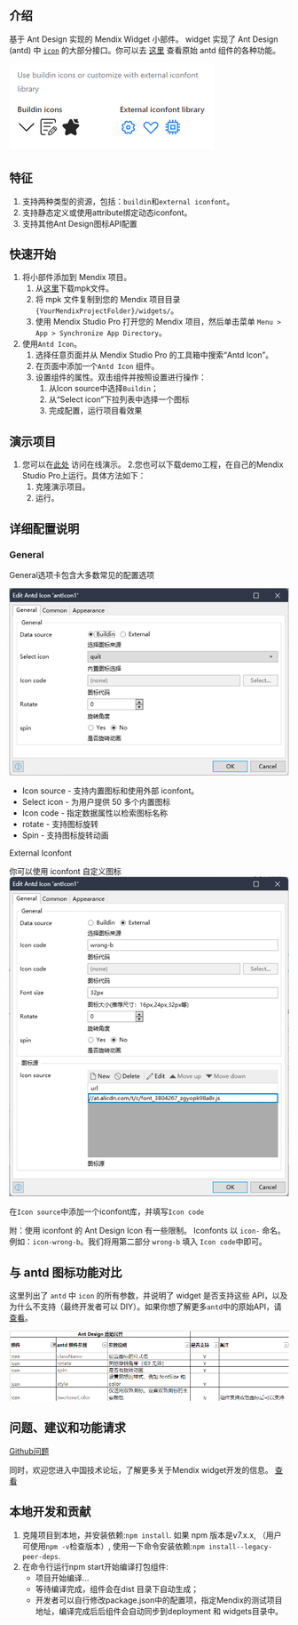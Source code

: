 ## 介绍

基于 Ant Design 实现的 Mendix Widget 小部件。 widget 实现了 Ant Design (antd) 中 [`icon`](https://ant.design/components/icon) 的大部分接口。你可以去 [这里](https://ant.design/components/icon) 查看原始 antd 组件的各种功能。

![Ant Design 下拉菜单](./resources/introduction.png)

## 特征

1. 支持两种类型的资源，包括：`buildin`和`external iconfont`。
2. 支持静态定义或使用attribute绑定动态iconfont。
4. 支持其他Ant Design图标API配置

## 快速开始

1. 将小部件添加到 Mendix 项目。
    1. 从[这里](https://github.com/wiwengweng/mendix-antd-dropdown-menu/releases/download/antdropdownmenu-v1.0.0/mendix.AntDropdownMenu.mpk)下载mpk文件。
    3. 将 mpk 文件复制到您的 Mendix 项目目录 `{YourMendixProjectFolder}/widgets/`。
    4. 使用 Mendix Studio Pro 打开您的 Mendix 项目，然后单击菜单 `Menu > App > Synchronize App Directory`。
2. 使用`Antd Icon`。
    1. 选择任意页面并从 Mendix Studio Pro 的工具箱中搜索“Antd Icon”。
    2. 在页面中添加一个`Antd Icon` 组件。
    3. 设置组件的属性。双击组件并按照设置进行操作：
        1. 从Icon source中选择`Buildin`；
        2. 从“Select icon”下拉列表中选择一个图标
        3. 完成配置，运行项目看效果

## 演示项目

1. 您可以在[此处](todo) 访问在线演示。
2.您也可以下载demo工程，在自己的Mendix Studio Pro上运行。具体方法如下：
    1. 克隆演示项目。
    2. 运行。
    

## 详细配置说明

### General

General选项卡包含大多数常见的配置选项

![属性-一般](./resources/icon-general.png)

* Icon source - 支持内置图标和使用外部 iconfont。
* Select icon - 为用户提供 50 多个内置图标
* Icon code - 指定数据属性以检索图标名称
* rotate - 支持图标旋转
* Spin - 支持图标旋转动画

External Iconfont

你可以使用 iconfont 自定义图标
![](./resources/icon-external.png)

在`Icon source`中添加一个iconfont库，并填写`Icon code`

附：使用 iconfont 的 Ant Design Icon 有一些限制。 Iconfonts 以 `icon-` 命名。例如：`icon-wrong-b`。我们将用第二部分 `wrong-b` 填入 `Icon code`中即可。

## 与 antd 图标功能对比

这里列出了 `antd` 中 `icon` 的所有参数，并说明了 widget 是否支持这些 API，以及为什么不支持（最终开发者可以 DIY）。如果你想了解更多`antd`中的原始API，请[查看](https://ant.design/components/icon)。

![](./resources/API%E5%AF%B9%E6%AF%94.png)
## 问题、建议和功能请求
[Github问题](https://github.com/wiwengweng/mendix-antd-icon/issues)

同时，欢迎您进入中国技术论坛，了解更多关于Mendix widget开发的信息。 [查看](https://marketplace.siemens.com.cn/low-code-community)

## 本地开发和贡献

1. 克隆项目到本地，并安装依赖:`npm install`. 如果 npm 版本是v7.x.x, （用户可使用`npm -v`检查版本）, 使用一下命令安装依赖:`npm install--legacy-peer-deps`.
2. 在命令行运行npm start开始编译打包组件:
    * 项目开始编译...
    * 等待编译完成，组件会在dist 目录下自动生成；
    * 开发者可以自行修改package.json中的配置项，指定Mendix的测试项目地址，编译完成后后组件会自动同步到deployment 和 widgets目录中。